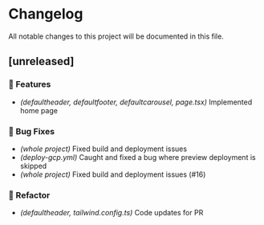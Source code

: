 # Changelog

All notable changes to this project will be documented in this file.

## [unreleased]

### 🚀 Features

- *(defaultheader, defaultfooter, defaultcarousel, page.tsx)* Implemented home page

### 🐛 Bug Fixes

- *(whole project)* Fixed build and deployment issues
- *(deploy-gcp.yml)* Caught and fixed a bug where preview deployment is skipped
- *(whole project)* Fixed build and deployment issues (#16)

### 🚜 Refactor

- *(defaultheader, tailwind.config.ts)* Code updates for PR

<!-- generated by git-cliff -->
